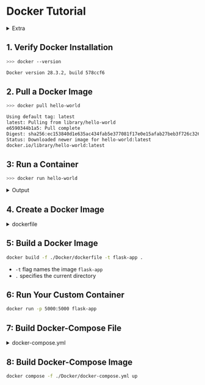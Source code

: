 # Docker Tutorial

<details>
    <summary>Extra</summary>

---

## Docker image list
```bash
>>> docker image ls

REPOSITORY    TAG       IMAGE ID       CREATED        SIZE
hello-world   latest    ec153840d1e6   6 months ago   20.4kB
```

## List running containers
```bash
>>> docker ps

CONTAINER ID   IMAGE     COMMAND   CREATED   STATUS    PORTS     NAMES
```

## Stop a container using its ID (from docker ps)
```bash
docker stop <container-id>
```

## Delete Docker image
```bash
docker rmi -f <image-id / image-name>
```

## Removes all unused Docker objects

* Removes stopped containers, unused networks, dangling images, and build cache. Does not remove all unused images
```bash
docker system prune
```

* Additionally removes all unused images, not just dangling ones.
```bash
docker system prune -a
```

---

</details>

## 1. Verify Docker Installation
```bash
>>> docker --version

Docker version 28.3.2, build 578ccf6
```

## 2. Pull a Docker Image
```bash
>>> docker pull hello-world

Using default tag: latest
latest: Pulling from library/hello-world
e6590344b1a5: Pull complete
Digest: sha256:ec153840d1e635ac434fab5e377081f17e0e15afab27beb3f726c3265039cfff
Status: Downloaded newer image for hello-world:latest
docker.io/library/hello-world:latest
```

## 3: Run a Container
```bash
>>> docker run hello-world
```

<details>
    <summary>Output</summary>

    Hello from Docker!
    This message shows that your installation appears to be working correctly.

    To generate this message, Docker took the following steps:
    1. The Docker client contacted the Docker daemon.
    2. The Docker daemon pulled the "hello-world" image from the Docker Hub.
        (amd64)
    3. The Docker daemon created a new container from that image which runs the
        executable that produces the output you are currently reading.
    4. The Docker daemon streamed that output to the Docker client, which sent it
        to your terminal.

    To try something more ambitious, you can run an Ubuntu container with:
    $ docker run -it ubuntu bash

    Share images, automate workflows, and more with a free Docker ID:
    https://hub.docker.com/

    For more examples and ideas, visit:
    https://docs.docker.com/get-started/
</details>

## 4. Create a Docker Image

<details>
    <summary>dockerfile</summary>

    # Use official lightweight Python 3.12 image as the base image
    FROM python:3.12-slim

    # Set working directory inside the container to /usr/src/app
    WORKDIR /usr/src/app

    # Update package lists and install system dependencies required for Python packages and supervisor
    # Then clean up apt cache to reduce image size
    RUN apt-get update && apt-get install -y \
        && rm -rf /var/lib/apt/lists/*

    # Copy the UV binary and related files from the ghcr.io/astral-sh/uv image to /bin/ directory inside the container
    COPY --from=ghcr.io/astral-sh/uv:latest /uv /uvx /bin/

    # Copy environment configuration file into the container
    COPY .env .

    # Copy Python application source code from local ../draft/scr_v2 directory into container
    COPY ../draft/scr_v2 .

    # Copy Python dependencies list into the container
    COPY requirements.txt .

    # Use UV's pip wrapper to install Python dependencies listed in requirements.txt with no cache and system-wide
    RUN uv pip install --system --no-cache-dir -r requirements.txt

    # Expose port 5000 to allow external access to the application
    EXPOSE 5000

    # Default command to start the Python application
    CMD ["python", "app.py"]

</details>

## 5: Build a Docker Image
```bash
docker build -f ./Docker/dockerfile -t flask-app .
```

* `-t` flag names the image `flask-app`
* `.` specifies the current directory

## 6: Run Your Custom Container
```bash
docker run -p 5000:5000 flask-app
```

## 7: Build Docker-Compose File

<details>
    <summary>docker-compose.yml</summary>

```dockerfile
version: "3.9"

services:
  flask_test:
    build:
      context: ..
      dockerfile: ./Docker/dockerfile.flask_test
    env_file:
      - ../.env
    ports:
      - "5000:5000"
    # volumes:
    #   - ./draft/scr_v2:/usr/src/app
    restart: unless-stopped

  streamlit_test:
    build:
      context: ..
      dockerfile: ./Docker/dockerfile.streamlit_test
    env_file:
      - ../.env
    ports:
      - "8501:8501"
    # volumes:
    #   - ./draft/scr_v2:/usr/src/app
    restart: unless-stopped
```

</details>

## 8: Build Docker-Compose Image
```bash
docker compose -f ./Docker/docker-compose.yml up
```